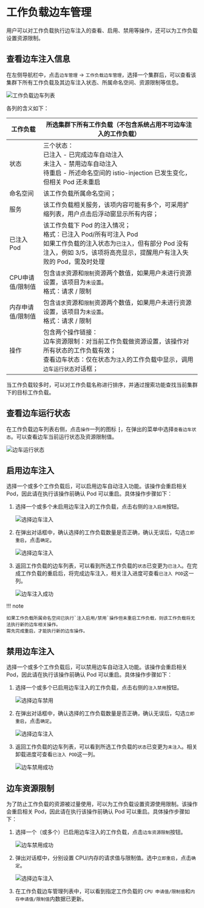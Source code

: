 # 工作负载边车管理

用户可以对工作负载执行边车注入的查看、启用、禁用等操作，还可以为工作负载设置资源限制。

## 查看边车注入信息

在左侧导航栏中，点击`边车管理` -> `工作负载边车管理`，选择一个集群后，可以查看该集群下所有工作负载及其边车注入状态、所属命名空间、资源限制等信息。

![工作负载边车列表](../../images/wl-sidecar01.png)

各列的含义如下：

| 工作负载          | 所选集群下所有工作负载（不包含系统占用不可边车注入的工作负载） |
| ----------------- | ------------------------------------------------------------ |
| 状态              | 三个状态：<br />已注入 - 已完成边车自动注入<br />未注入 - 禁用边车自动注入<br />待重启 - 所述命名空间的 istio-injection 已发生变化，但相关 Pod 还未重启 |
| 命名空间          | 该工作负载所属命名空间；                                     |
| 服务              | 该工作负载相关服务，该项内容可能有多个，可采用扩缩列表，用户点击后浮动窗显示所有内容； |
| 已注入Pod         | 该工作负载下 Pod 的注入情况；<br />格式：已注入 Pod/所有可注入 Pod <br />如果工作负载的注入状态为`已注入`，但有部分 Pod 没有注入，例如 3/5，该项将高亮显示，提醒用户有注入失败的 Pod，需及时处理 |
| CPU申请值/限制值  | 包含`请求`资源和`限制`资源两个数值，如果用户未进行资源设置，该项目为`未设置`。<br />格式：请求 / 限制 |
| 内存申请值/限制值 | 包含`请求`资源和`限制`资源两个数值，如果用户未进行资源设置，该项目为`未设置`。<br />格式：请求 / 限制 |
| 操作              | 包含两个操作链接：<br />边车资源限制：对当前工作负载做资源设置，该操作对所有状态的工作负载有效；<br />查看边车状态：仅在状态为`注入`的工作负载中显示，调用`边车运行状态`对话框； |

当工作负载较多时，可以对工作负载名称进行排序，并通过搜索功能查找当前集群下的目标工作负载。

## 查看边车运行状态

在工作负载边车列表右侧，点击`操作`一列的图标 `┇`，在弹出的菜单中选择`查看边车状态`。可以查看边车当前运行状态及资源限制值。

![边车运行状态](../../images/wl-sidecar02.png)

## 启用边车注入

选择一个或多个工作负载后，可以启用边车自动注入功能。该操作会重启相关 Pod，因此请在执行该操作前确认 Pod 可以重启。具体操作步骤如下：

1. 选择一个或多个未启用边车注入的工作负载，点击右侧的`注入启用`按钮。
   
    ![选择边车注入](../../images/wl-sidecar03.png)

2. 在弹出对话框中，确认选择的工作负载数量是否正确，确认无误后，勾选`立即重启`，点击`确定`。
   
    ![选择边车注入](../../images/wl-sidecar04.png)

3. 返回工作负载的边车列表，可以看到所选工作负载的`状态`已变更为`已注入`。在完成工作负载的重启后，将完成边车注入，相关注入进度可查看`已注入 POD`这一列。

   ![边车注入成功](../../images/wl-sidecar05.png)

!!! note

    如果工作负载所属命名空间已执行`注入启用/禁用`操作但未重启工作负载，则该工作负载将无法执行新的边车相关操作。
    需先完成重启，才能执行新的边车操作。

## 禁用边车注入

选择一个或多个工作负载后，可以禁用边车自动注入功能。该操作会重启相关 Pod，因此请在执行该操作前确认 Pod 可以重启。具体操作步骤如下：

1. 选择一个或多个已启用边车注入的工作负载，点击右侧的`注入禁用`按钮。
   
    ![选择边车禁用](../../images/wl-sidecar05.png)

2. 在弹出对话框中，确认选择的工作负载数量是否正确，确认无误后，勾选`立即重启`，点击`确定`。
   
    ![选择边车注入](../../images/wl-sidecar06.png)

3. 返回工作负载的边车列表，可以看到所选工作负载的`状态`已变更为`未注入`。相关卸载进度可查看`已注入 POD`这一列。

   ![边车禁用成功](../../images/wl-sidecar07.png)

## 边车资源限制

为了防止工作负载的资源被过量使用，可以为工作负载设置资源使用限制。该操作会重启相关 Pod，因此请在执行该操作前确认 Pod 可以重启。具体操作步骤如下：

1. 选择一个（或多个）已启用边车注入的工作负载，点击`边车资源限制`按钮。

    ![边车禁用成功](../../images/wl-sidecar05.png)

2. 弹出对话框中，分别设置 CPU/内存的请求值与限制值。选中`立即重启`，点击`确定`。

    ![选择边车注入](../../images/wl-sidecar08.png)

3. 在工作负载边车管理列表中，可以看到指定工作负载的 `CPU 申请值/限制值`和`内存申请值/限制值`内数据已更新。
